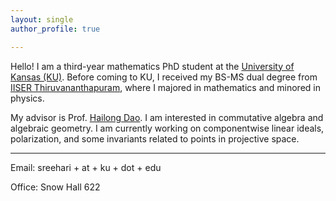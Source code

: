 ```yaml
---
layout: single
author_profile: true

---
```




Hello! I am a third-year mathematics PhD student at the [University of Kansas (KU)](https://ku.edu/). Before coming to KU, I received my
BS-MS dual degree from [IISER Thiruvananthapuram](https://www.iisertvm.ac.in/), where I majored in mathematics and minored in physics.

My advisor is Prof. [Hailong Dao](https://hailongdao.github.io). I am interested in commutative algebra and algebraic geometry. I am currently
working on componentwise linear ideals, polarization, and some invariants related to points in projective space.




---



Email: sreehari + at + ku + dot + edu

Office: Snow Hall 622






